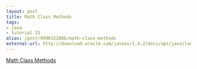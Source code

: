 ```yaml
---
layout: post
title: Math Class Methods
tags:
- java
- tutorial 25
alias: /post/9996322086/math-class-methods
external-url: http://download.oracle.com/javase/1.4.2/docs/api/java/lang/Math.html
---
```

[Math Class
Methods](http://download.oracle.com/javase/1.4.2/docs/api/java/lang/Math.html)

